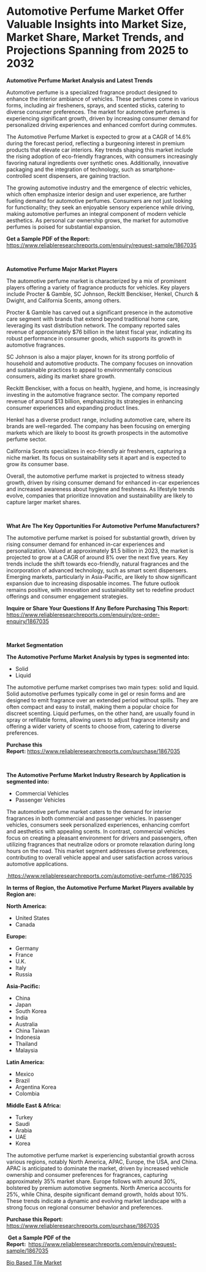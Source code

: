 <p><h1>Automotive Perfume Market Offer Valuable Insights into Market Size, Market Share, Market Trends, and Projections Spanning from 2025 to 2032</h1></p><p><strong>Automotive Perfume Market Analysis and Latest Trends</strong></p>
<p><p>Automotive perfume is a specialized fragrance product designed to enhance the interior ambiance of vehicles. These perfumes come in various forms, including air fresheners, sprays, and scented sticks, catering to diverse consumer preferences. The market for automotive perfumes is experiencing significant growth, driven by increasing consumer demand for personalized driving experiences and enhanced comfort during commutes. </p><p>The Automotive Perfume Market is expected to grow at a CAGR of 14.6% during the forecast period, reflecting a burgeoning interest in premium products that elevate car interiors. Key trends shaping this market include the rising adoption of eco-friendly fragrances, with consumers increasingly favoring natural ingredients over synthetic ones. Additionally, innovative packaging and the integration of technology, such as smartphone-controlled scent dispensers, are gaining traction. </p><p>The growing automotive industry and the emergence of electric vehicles, which often emphasize interior design and user experience, are further fueling demand for automotive perfumes. Consumers are not just looking for functionality; they seek an enjoyable sensory experience while driving, making automotive perfumes an integral component of modern vehicle aesthetics. As personal car ownership grows, the market for automotive perfumes is poised for substantial expansion.</p></p>
<p><strong>Get a Sample PDF of the Report:&nbsp;</strong> <a href="https://www.reliableresearchreports.com/enquiry/request-sample/1867035?utm_campaign=2327&utm_medium=2&utm_source=Github&utm_content=ia&utm_term=09022025&utm_id=automotive-perfume">https://www.reliableresearchreports.com/enquiry/request-sample/1867035</a></p>
<p>&nbsp;</p>
<p><strong>Automotive Perfume Major Market Players</strong></p>
<p><p>The automotive perfume market is characterized by a mix of prominent players offering a variety of fragrance products for vehicles. Key players include Procter & Gamble, SC Johnson, Reckitt Benckiser, Henkel, Church & Dwight, and California Scents, among others.</p><p>Procter & Gamble has carved out a significant presence in the automotive care segment with brands that extend beyond traditional home care, leveraging its vast distribution network. The company reported sales revenue of approximately $76 billion in the latest fiscal year, indicating its robust performance in consumer goods, which supports its growth in automotive fragrances.</p><p>SC Johnson is also a major player, known for its strong portfolio of household and automotive products. The company focuses on innovation and sustainable practices to appeal to environmentally conscious consumers, aiding its market share growth.</p><p>Reckitt Benckiser, with a focus on health, hygiene, and home, is increasingly investing in the automotive fragrance sector. The company reported revenue of around $13 billion, emphasizing its strategies in enhancing consumer experiences and expanding product lines.</p><p>Henkel has a diverse product range, including automotive care, where its brands are well-regarded. The company has been focusing on emerging markets which are likely to boost its growth prospects in the automotive perfume sector.</p><p>California Scents specializes in eco-friendly air fresheners, capturing a niche market. Its focus on sustainability sets it apart and is expected to grow its consumer base.</p><p>Overall, the automotive perfume market is projected to witness steady growth, driven by rising consumer demand for enhanced in-car experiences and increased awareness about hygiene and freshness. As lifestyle trends evolve, companies that prioritize innovation and sustainability are likely to capture larger market shares.</p></p>
<p>&nbsp;</p>
<p><strong>What Are The Key Opportunities For Automotive Perfume Manufacturers?</strong></p>
<p><p>The automotive perfume market is poised for substantial growth, driven by rising consumer demand for enhanced in-car experiences and personalization. Valued at approximately $1.5 billion in 2023, the market is projected to grow at a CAGR of around 8% over the next five years. Key trends include the shift towards eco-friendly, natural fragrances and the incorporation of advanced technology, such as smart scent dispensers. Emerging markets, particularly in Asia-Pacific, are likely to show significant expansion due to increasing disposable incomes. The future outlook remains positive, with innovation and sustainability set to redefine product offerings and consumer engagement strategies.</p></p>
<p><strong>Inquire or Share Your Questions If Any Before Purchasing This Report:</strong> <a href="https://www.reliableresearchreports.com/enquiry/pre-order-enquiry/1867035?utm_campaign=2327&utm_medium=2&utm_source=Github&utm_content=ia&utm_term=09022025&utm_id=automotive-perfume">https://www.reliableresearchreports.com/enquiry/pre-order-enquiry/1867035</a></p>
<p>&nbsp;</p>
<p><strong>Market Segmentation</strong></p>
<p><strong>The Automotive Perfume Market Analysis by types is segmented into:</strong></p>
<p><ul><li>Solid</li><li>Liquid</li></ul></p>
<p><p>The automotive perfume market comprises two main types: solid and liquid. Solid automotive perfumes typically come in gel or resin forms and are designed to emit fragrance over an extended period without spills. They are often compact and easy to install, making them a popular choice for discreet scenting. Liquid perfumes, on the other hand, are usually found in spray or refillable forms, allowing users to adjust fragrance intensity and offering a wider variety of scents to choose from, catering to diverse preferences.</p></p>
<p><strong>Purchase this Report:&nbsp;</strong><a href="https://www.reliableresearchreports.com/purchase/1867035?utm_campaign=2327&utm_medium=2&utm_source=Github&utm_content=ia&utm_term=09022025&utm_id=automotive-perfume">https://www.reliableresearchreports.com/purchase/1867035</a></p>
<p>&nbsp;</p>
<p><strong>The Automotive Perfume Market Industry Research by Application is segmented into:</strong></p>
<p><ul><li>Commercial Vehicles</li><li>Passenger Vehicles</li></ul></p>
<p><p>The automotive perfume market caters to the demand for interior fragrances in both commercial and passenger vehicles. In passenger vehicles, consumers seek personalized experiences, enhancing comfort and aesthetics with appealing scents. In contrast, commercial vehicles focus on creating a pleasant environment for drivers and passengers, often utilizing fragrances that neutralize odors or promote relaxation during long hours on the road. This market segment addresses diverse preferences, contributing to overall vehicle appeal and user satisfaction across various automotive applications.</p></p>
<p><a href="https://www.reliableresearchreports.com/automotive-perfume-r1867035?utm_campaign=2327&utm_medium=2&utm_source=Github&utm_content=ia&utm_term=09022025&utm_id=automotive-perfume">&nbsp;https://www.reliableresearchreports.com/automotive-perfume-r1867035</a></p>
<p><strong>In terms of Region, the Automotive Perfume Market Players available by Region are:</strong></p>
<p>
    <p> <strong> North America: </strong>
        <ul>
            <li>United States</li>
            <li>Canada</li>
        </ul>
        </p> 
    <p> <strong> Europe: </strong>
        <ul>
            <li>Germany</li>
            <li>France</li>
            <li>U.K.</li>
            <li>Italy</li>
            <li>Russia</li>
        </ul>
        </p> 
    <p> <strong> Asia-Pacific: </strong>
        <ul>
            <li>China</li>
            <li>Japan</li>
            <li>South Korea</li>
            <li>India</li>
            <li>Australia</li>
            <li>China Taiwan</li>
            <li>Indonesia</li>
            <li>Thailand</li>
            <li>Malaysia</li>
        </ul>
        </p> 
    <p> <strong> Latin America: </strong>
        <ul>
            <li>Mexico</li>
            <li>Brazil</li>
            <li>Argentina Korea</li>
            <li>Colombia</li>
        </ul>
        </p> 
    <p> <strong> Middle East & Africa: </strong>
        <ul>
            <li>Turkey</li>
            <li>Saudi</li>
            <li>Arabia</li>
            <li>UAE</li>
            <li>Korea</li>
        </ul>
    </p>
    </p>
<p><p>The automotive perfume market is experiencing substantial growth across various regions, notably North America, APAC, Europe, the USA, and China. APAC is anticipated to dominate the market, driven by increased vehicle ownership and consumer preferences for fragrances, capturing approximately 35% market share. Europe follows with around 30%, bolstered by premium automotive segments. North America accounts for 25%, while China, despite significant demand growth, holds about 10%. These trends indicate a dynamic and evolving market landscape with a strong focus on regional consumer behavior and preferences.</p></p>
<p><strong>Purchase this Report: </strong><a href="https://www.reliableresearchreports.com/purchase/1867035?utm_campaign=2327&utm_medium=2&utm_source=Github&utm_content=ia&utm_term=09022025&utm_id=automotive-perfume">https://www.reliableresearchreports.com/purchase/1867035</a></p>
<p>&nbsp;<strong>Get a Sample PDF of the Report:&nbsp;&nbsp;</strong><a href="https://www.reliableresearchreports.com/enquiry/request-sample/1867035?utm_campaign=2327&utm_medium=2&utm_source=Github&utm_content=ia&utm_term=09022025&utm_id=automotive-perfume">https://www.reliableresearchreports.com/enquiry/request-sample/1867035</a></p>
<p><strong></strong></p>
<p><p><a href="https://github.com/chungwimbu4/Market-Research-Report-List-1/blob/main/bio-based-tile-market.md?utm_campaign=2327&utm_medium=2&utm_source=Github&utm_content=ia&utm_term=09022025&utm_id=automotive-perfume">Bio Based Tile Market</a></p></p>